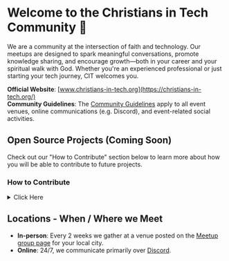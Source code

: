# Welcome to the Christians in Tech Community 👋
We are a community at the intersection of faith and technology. Our meetups are designed to spark meaningful conversations, promote knowledge sharing, and encourage growth—both in your career and your spiritual walk with God. Whether you're an experienced professional or just starting your tech journey, CIT welcomes you.

**Official Website**: [www.christians-in-tech.org](https://christians-in-tech.org/)  
**Community Guidelines**: The [Community Guidelines](https://ugc.production.linktr.ee/085bb8ee-d1e2-4bb8-90a4-ac1f94d1ebcf_christians-in-tech-community-guidelines.pdf) apply to all event venues, online communications (e.g. Discord), and event-related social activities.

## Open Source Projects (Coming Soon)
Check out our "How to Contribute" section below to learn more about how you will be able to contribute to future projects.
   
### How to Contribute
<details> 
<summary>Click Here</summary>
   
#### Prerequisites
1. A GitHub account. If you don't have one, sign up at [github.com](https://github.com/).
2. Git installed on your computer. You can download and install it from the [official website](https://git-scm.com/).

##### Step 1: Fork the Repository
1. Navigate to the GitHub repository you want to contribute to.
2. Click on the "Fork" button in the top right corner of the page. This creates a copy of the repository in your GitHub account.

##### Step 2: Clone the Forked Repository
1. Go to your GitHub profile and find the forked repository.
2. Click on the "Code" button and copy the repository URL.
3. Open a terminal or command prompt on your computer.
4. Run the following command to clone the repository:
  
`git clone [repository_URL]`
Replace `[repository_URL]` with the URL you copied earlier.
  
##### Step 3: Create a New Branch
1. Navigate to the cloned repository on your computer.
2. Run the following command to create a new branch:
  
`git checkout -b [new_branch_name]`
Replace `[new_branch_name]` with a descriptive name for your new branch.
  
##### Step 4: Make Changes and Commit
1. Open the project in your favorite text editor or IDE.
2. Make changes to the files or add new files as needed.
3. Save your changes.
4. In the terminal or command prompt, navigate to the repository folder.
5. Run the following commands to stage and commit your changes:

`git add . `
`git commit -m "[commit_message]"`
Replace `[commit_message]` with a brief description of your changes.

##### Step 5: Push Changes to Your Fork
1. Run the following command to push your changes to your forked repository:

`git push origin [new_branch_name]`
Replace `[new_branch_name]` with the name of the branch you created earlier.
##### Step 6: Create a Pull Request
1. Go to the original repository on GitHub.
2. Click on the "Pull requests" tab.
3. Click on the "New pull request" button.
4. Select the "compare across forks" link.
5. Choose your fork and the branch you created earlier as the "head repository."
6. Review your changes and click on the "Create pull request" button.
7. Fill in the pull request template with relevant information, including a description of your changes and any related issues.
8. Submit the pull request.

##### Step 7: Wait for Review and Address Feedback
1. The repository maintainers will review your pull request and may provide feedback or request changes.
2. Make any necessary changes in your local branch and push them to your fork.
3. The pull request will automatically update with your new changes.

##### Step 8: Merge and Celebrate
1. Once your pull request is approved, the repository maintainers will merge your changes into the main branch.
2. Congratulations! You've successfully contributed to a GitHub repository.

</details>

## Locations - When / Where we Meet
- **In-person**: Every 2 weeks we gather at a venue posted on the [Meetup group page](https://www.meetup.com/pro/cit-columbus) for your local city. 
- **Online**: 24/7, we communicate primarily over [Discord](https://discord.com/invite/s9bQZBVduF).

